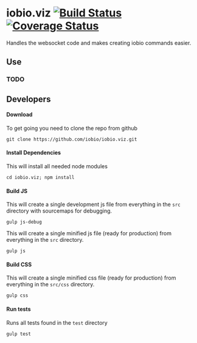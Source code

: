 # iobio.viz [![Build Status](https://travis-ci.org/iobio/iobio.viz.svg?branch=master)](https://travis-ci.org/iobio/iobio.viz) [![Coverage Status](https://coveralls.io/repos/iobio/iobio.viz/badge.svg?branch=master)](https://coveralls.io/r/iobio/iobio.viz?branch=master)
Handles the websocket code and makes creating iobio commands easier.

## Use

### TODO

## Developers

#### Download 
To get going you need to clone the repo from github
```
git clone https://github.com/iobio/iobio.viz.git
```

#### Install Dependencies
This will install all needed node modules
```
cd iobio.viz; npm install
```


#### Build JS
This will create a single development js file from everything in the ```src``` directory with sourcemaps for debugging.
```
gulp js-debug
```

This will create a single minified js file (ready for production) from everything in the ```src``` directory.
```
gulp js
```

#### Build CSS
This will create a single minified css file (ready for production) from everything in the ```src/css``` directory.
```
gulp css
```

#### Run tests
Runs all tests found in the ```test``` directory
```
gulp test
```